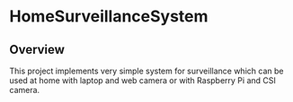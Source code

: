# HomeSurveillanceSystem

## Overview

This project implements very simple system for surveillance which can be used at home with laptop and web camera or with Raspberry Pi and CSI camera.